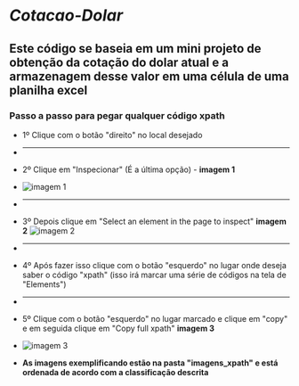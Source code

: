 # _Cotacao-Dolar_


## Este código se baseia em um mini projeto de obtenção da cotação do dolar atual e a armazenagem desse valor em uma célula de uma planilha excel


### Passo a passo para pegar qualquer código xpath

* 1º Clique com o botão "direito" no local desejado
* ------
* 2º Clique em "Inspecionar" (É a última opção) -  **imagem 1**
* ![imagem 1](https://github.com/gabritec/Cotacao-Dolar/assets/123921759/3ba789e6-1ff2-4194-9f48-9a0c1b7d563d)
* -------
* 3º Depois clique em "Select an element in the page to inspect"  **imagem 2**
 ![imagem 2](https://github.com/gabritec/Cotacao-Dolar/assets/123921759/e9df8ef9-9aab-4d37-987e-fd8e1f01722a)
* -------------------

* 4º Após fazer isso clique com o botão "esquerdo" no lugar onde deseja saber o código "xpath" (isso irá marcar uma série de códigos na tela de "Elements")
* ---------
* 5º Clique com o botão "esquerdo" no lugar marcado e clique em "copy" e em seguida clique em "Copy full xpath" **imagem 3**
* ![imagem 3](https://github.com/gabritec/Cotacao-Dolar/assets/123921759/7c09f3a7-b050-4855-8c79-07c9b713486e)

* **As imagens exemplificando estão na pasta "imagens_xpath" e está ordenada de acordo com a classificação descrita**
